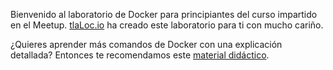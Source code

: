 Bienvenido al laboratorio de Docker para principiantes del curso impartido en el Meetup. [tlaLoc.io](https://tlaloc.io) ha creado este laboratorio para ti con mucho cariño.

¿Quieres aprender más comandos de Docker con una explicación detallada? Entonces te recomendamos este [material didáctico](https://docker.cidel.com.mx/).